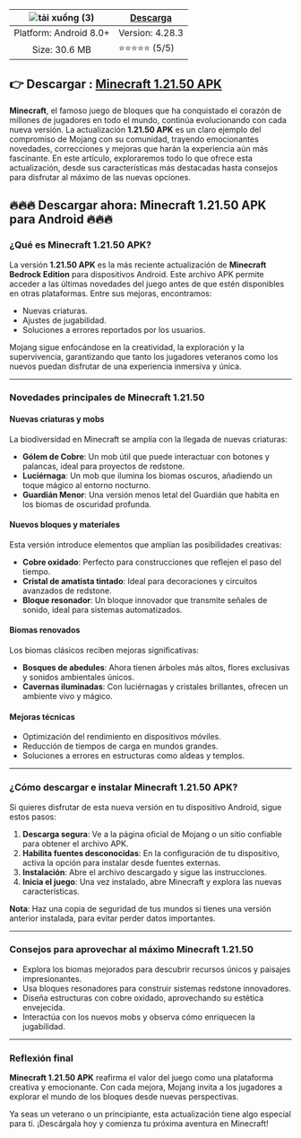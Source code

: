|![tải xuống (3)](https://github.com/user-attachments/assets/70bef3bf-f3df-4ffa-9a5a-7ec42490ae43) | [Descarga ](https://apktodo.net/es/)  |
|:-------------------------------------------------:|-----------------------|
| Platform: Android 8.0+                       | Version: 4.28.3     |
| Size: 30.6 MB                                  | ⭐️⭐️⭐️⭐️⭐️ (5/5) |

##   👉 Descargar :  [ Minecraft 1.21.50 APK ](https://apktodo.net/es/minecraft-1-21-50/) 


**Minecraft**, el famoso juego de bloques que ha conquistado el corazón de millones de jugadores en todo el mundo, continúa evolucionando con cada nueva versión. La actualización **1.21.50 APK** es un claro ejemplo del compromiso de Mojang con su comunidad, trayendo emocionantes novedades, correcciones y mejoras que harán la experiencia aún más fascinante. En este artículo, exploraremos todo lo que ofrece esta actualización, desde sus características más destacadas hasta consejos para disfrutar al máximo de las nuevas opciones.

## 🔥🔥🔥 Descargar ahora: Minecraft 1.21.50 APK para Android 🔥🔥🔥

### ¿Qué es Minecraft 1.21.50 APK?

La versión **1.21.50 APK** es la más reciente actualización de **Minecraft Bedrock Edition** para dispositivos Android. Este archivo APK permite acceder a las últimas novedades del juego antes de que estén disponibles en otras plataformas. Entre sus mejoras, encontramos:

- Nuevas criaturas.
- Ajustes de jugabilidad.
- Soluciones a errores reportados por los usuarios.

Mojang sigue enfocándose en la creatividad, la exploración y la supervivencia, garantizando que tanto los jugadores veteranos como los nuevos puedan disfrutar de una experiencia inmersiva y única.

---

### Novedades principales de Minecraft 1.21.50

#### **Nuevas criaturas y mobs**
La biodiversidad en Minecraft se amplía con la llegada de nuevas criaturas:

- **Gólem de Cobre**: Un mob útil que puede interactuar con botones y palancas, ideal para proyectos de redstone.
- **Luciérnaga**: Un mob que ilumina los biomas oscuros, añadiendo un toque mágico al entorno nocturno.
- **Guardián Menor**: Una versión menos letal del Guardián que habita en los biomas de oscuridad profunda.

#### **Nuevos bloques y materiales**
Esta versión introduce elementos que amplían las posibilidades creativas:

- **Cobre oxidado**: Perfecto para construcciones que reflejen el paso del tiempo.
- **Cristal de amatista tintado**: Ideal para decoraciones y circuitos avanzados de redstone.
- **Bloque resonador**: Un bloque innovador que transmite señales de sonido, ideal para sistemas automatizados.

#### **Biomas renovados**
Los biomas clásicos reciben mejoras significativas:

- **Bosques de abedules**: Ahora tienen árboles más altos, flores exclusivas y sonidos ambientales únicos.
- **Cavernas iluminadas**: Con luciérnagas y cristales brillantes, ofrecen un ambiente vivo y mágico.

#### **Mejoras técnicas**
- Optimización del rendimiento en dispositivos móviles.
- Reducción de tiempos de carga en mundos grandes.
- Soluciones a errores en estructuras como aldeas y templos.

---

### ¿Cómo descargar e instalar Minecraft 1.21.50 APK?

Si quieres disfrutar de esta nueva versión en tu dispositivo Android, sigue estos pasos:

1. **Descarga segura**: Ve a la página oficial de Mojang o un sitio confiable para obtener el archivo APK.
2. **Habilita fuentes desconocidas**: En la configuración de tu dispositivo, activa la opción para instalar desde fuentes externas.
3. **Instalación**: Abre el archivo descargado y sigue las instrucciones.
4. **Inicia el juego**: Una vez instalado, abre Minecraft y explora las nuevas características.

**Nota**: Haz una copia de seguridad de tus mundos si tienes una versión anterior instalada, para evitar perder datos importantes.

---

### Consejos para aprovechar al máximo Minecraft 1.21.50

- Explora los biomas mejorados para descubrir recursos únicos y paisajes impresionantes.
- Usa bloques resonadores para construir sistemas redstone innovadores.
- Diseña estructuras con cobre oxidado, aprovechando su estética envejecida.
- Interactúa con los nuevos mobs y observa cómo enriquecen la jugabilidad.

---

### Reflexión final

**Minecraft 1.21.50 APK** reafirma el valor del juego como una plataforma creativa y emocionante. Con cada mejora, Mojang invita a los jugadores a explorar el mundo de los bloques desde nuevas perspectivas.

Ya seas un veterano o un principiante, esta actualización tiene algo especial para ti. ¡Descárgala hoy y comienza tu próxima aventura en Minecraft!
